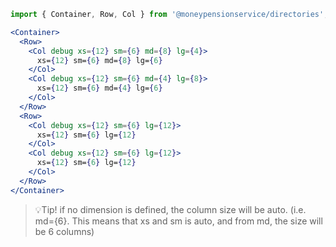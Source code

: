 ```jsx
import { Container, Row, Col } from '@moneypensionservice/directories';

<Container>
  <Row>
    <Col debug xs={12} sm={6} md={8} lg={4}>
      xs={12} sm={6} md={8} lg={6}
    </Col>
    <Col debug xs={12} sm={6} md={4} lg={8}>
      xs={12} sm={6} md={4} lg={6}
    </Col>
  </Row>
  <Row>
    <Col debug xs={12} sm={6} lg={12}>
      xs={12} sm={6} lg={12}
    </Col>
    <Col debug xs={12} sm={6} lg={12}>
      xs={12} sm={6} lg={12}
    </Col>
  </Row>
</Container>
```

> 💡Tip! if no dimension is defined, the column size will be auto. (i.e. md={6}. This means that xs and sm is auto, and from md, the size will be 6 columns)

